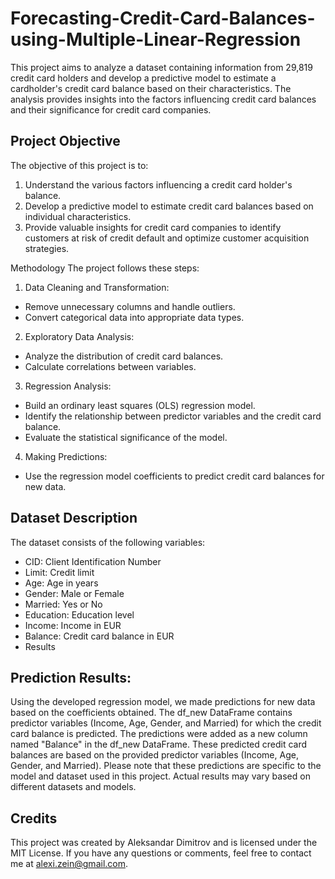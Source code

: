# Forecasting-Credit-Card-Balances-using-Multiple-Linear-Regression
This project aims to analyze a dataset containing information from 29,819 credit card holders and develop a predictive model to estimate a cardholder's credit card balance based on their characteristics. The analysis provides insights into the factors influencing credit card balances and their significance for credit card companies.

## Project Objective
The objective of this project is to:
1. Understand the various factors influencing a credit card holder's balance.
2. Develop a predictive model to estimate credit card balances based on individual characteristics.
3. Provide valuable insights for credit card companies to identify customers at risk of credit default and optimize customer acquisition strategies.

Methodology
The project follows these steps:

1. Data Cleaning and Transformation:

- Remove unnecessary columns and handle outliers.
- Convert categorical data into appropriate data types.

2. Exploratory Data Analysis:

- Analyze the distribution of credit card balances.
- Calculate correlations between variables.

3. Regression Analysis:

- Build an ordinary least squares (OLS) regression model.
- Identify the relationship between predictor variables and the credit card balance.
- Evaluate the statistical significance of the model.

4. Making Predictions:

- Use the regression model coefficients to predict credit card balances for new data.

## Dataset Description

The dataset consists of the following variables:

- CID: Client Identification Number
- Limit: Credit limit
- Age: Age in years
- Gender: Male or Female
- Married: Yes or No
- Education: Education level
- Income: Income in EUR
- Balance: Credit card balance in EUR
- Results

## Prediction Results:

Using the developed regression model, we made predictions for new data based on the coefficients obtained. The df_new DataFrame contains predictor variables (Income, Age, Gender, and Married) for which the credit card balance is predicted. The predictions were added as a new column named "Balance" in the df_new DataFrame. 
These predicted credit card balances are based on the provided predictor variables (Income, Age, Gender, and Married). Please note that these predictions are specific to the model and dataset used in this project. Actual results may vary based on different datasets and models.

## Credits
This project was created by Aleksandar Dimitrov and is licensed under the MIT License. If you have any questions or comments, feel free to contact me at alexi.zein@gmail.com.

